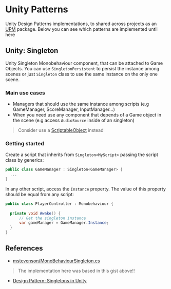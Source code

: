 # Unity Patterns

Unity Design Patterns implementations, to shared across projects as an [UPM](https://docs.unity3d.com/Manual/cus-layout.html) package. Below you can see which patterns are implemented until here

## Unity: Singleton

Unity Singleton Monobehaviour component, that can be attached to Game Objects. You can use `SingletonPersistent` to persist the instance among scenes
or just `Singleton` class to use the same instance on the only one scene.

### Main use cases

- Managers that should use the same instance among scripts (e.g GameManager, ScoreManager, InputManager...)
- When you need use any component that depends of a Game object in the scene (e.g access `AudioSource` inside of an singleton)

> Consider use a [ScriptableObject](https://docs.unity3d.com/Manual/class-ScriptableObject.html) instead

### Getting started

Create a script that inherits from `Singleton<MyScript>` passing the script class by generics:

```csharp
public class GameManager : Singleton<GameManager> {
  ...
}
```

In any other script, access the `Instance` property. The value of this property should be equal from any script:

```csharp
public class PlayerController : Monobehaviour {
  
  private void Awake() {
      // Get the singleton instance
      var gameManager = GameManager.Instance;
  }
}
```

## References

- [mstevenson/MonoBehaviourSingleton.cs](https://gist.github.com/mstevenson/4325117)

> The implementation here was based in this gist above!!

- [Design Pattern: Singletons in Unity](https://www.youtube.com/watch?v=Ova7l0UB26U)